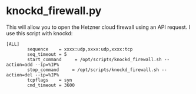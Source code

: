 # knockd_firewall.py
This will allow you to open the Hetzner cloud firewall using an API request.
I use this script with knockd:

```
[ALL]
        sequence    = xxxx:udp,xxxx:udp,xxxx:tcp
        seq_timeout = 5
        start_command     = /opt/scripts/knockd_firewall.sh --action=add --ip=%IP%
        stop_command     = /opt/scripts/knockd_firewall.sh --action=del --ip=%IP%
        tcpflags    = syn
        cmd_timeout = 3600
```

